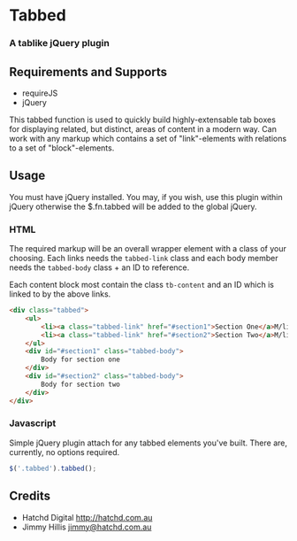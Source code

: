 # Tabbed
### A tablike jQuery plugin

## Requirements and Supports

- requireJS
- jQuery

This tabbed function is used to quickly build highly-extensable tab boxes
for displaying related, but distinct, areas of content in a modern way. Can
work with any markup which contains a set of "link"-elements with relations
to a set of "block"-elements.

## Usage

You must have jQuery installed. You may, if you wish, use this plugin within
jQuery otherwise the $.fn.tabbed will be added to the global jQuery.

### HTML

The required markup will be an overall wrapper element with a class of your
choosing. Each links needs the `tabbed-link` class and each body
member needs the `tabbed-body` class + an ID to reference.

Each content block most contain the class `tb-content` and an ID which is
linked to by the above links.

```html
<div class="tabbed">
    <ul>
        <li><a class="tabbed-link" href="#section1">Section One</a>M/li>
        <li><a class="tabbed-link" href="#section2">Section Two</a>M/li>
    </ul>
    <div id="#section1" class="tabbed-body">
        Body for section one
    </div>
    <div id="#section2" class="tabbed-body">
        Body for section two
    </div>
</div>
```

### Javascript

Simple jQuery plugin attach for any tabbed elements you've built. There
are, currently, no options required.

```javascript
$('.tabbed').tabbed();
```

## Credits

- Hatchd Digital <http://hatchd.com.au>
- Jimmy Hillis <jimmy@hatchd.com.au>
